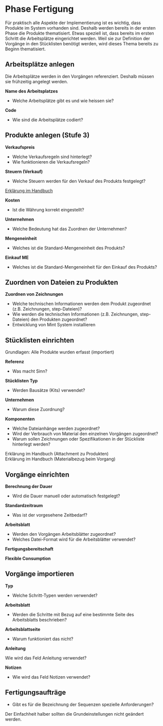 # Phase Fertigung
  
Für praktisch alle Aspekte der Implementierung ist es wichtig, dass Produkte im System vorhanden sind. Deshalb werden bereits in der ersten Phase die Produkte thematisiert. Etwas speziell ist, dass bereits im ersten Schritt die Arbeitsplätze eingerichtet werden. Weil sie zur Definition der Vorgänge in den Stücklisten benötigt werden, wird dieses Thema bereits zu Beginn thematisiert.

## Arbeitsplätze anlegen

Die Arbeitsplätze werden in den Vorgängen referenziert. Deshalb müssen sie frühzeitig angelegt werden.

**Name des Arbeitsplatzes**

- Welche Arbeitsplätze gibt es und wie heissen sie?

**Code**

- Wie sind die Arbeitsplätze codiert?

## Produkte anlegen (Stufe 3)

**Verkaufspreis**

- Welche Verkaufsregeln sind hinterlegt?
- Wie funktionieren die Verkaufsregeln?

**Steuern (Verkauf)**

- Welche Steuern werden für den Verkauf des Produkts festgelegt?
  
[Erklärung im Handbuch](https://odoo-wiki.ch/theorie-mehrwertsteuer.html#steuersatze)

**Kosten**

- Ist die Währung korrekt eingestellt?

**Unternehmen**

- Welche Bedeutung hat das Zuordnen der Unternehmen?

**Mengeneinheit**

- Welches ist die Standard-Mengeneinheit des Produkts?
 
**Einkauf ME**

- Welches ist die Standard-Mengeneinheit für den Einkauf des Produkts?

## Zuordnen von Dateien zu Produkten

**Zuordnen von Zeichnungen**

- Welche technischen Informationen werden dem Produkt zugeordnet (z.B. Zeichnungen, step-Dateien)?
- Wie werden die technischen Informationen (z.B. Zeichnungen, step-Dateien) den Produkten zugeordnet?
- Entwicklung von Mint System installieren

## Stücklisten einrichten

Grundlagen: Alle Produkte wurden erfasst (importiert)


**Referenz**

- Was macht Sinn?

**Stücklisten Typ**

- Werden Bausätze (Kits) verwendet?

**Unternehmen**

- Warum diese Zuordnung?

**Komponenten**

- Welche Dateianhänge werden zugeordnet?
- Wird der Verbrauch von Material den einzelnen Vorgängen zugeordnet?
- Warum sollen Zeichnungen oder Spezifikationen in der Stückliste hinterlegt werden?

Erklärung im Handbuch (Attachment zu Produkten)\
Erklärung im Handbuch (Materialbezug beim Vorgang)

## Vorgänge einrichten

**Berechnung der Dauer**

- Wird die Dauer manuell oder automatisch festgelegt?

**Standardzeitraum**

- Was ist der vorgesehene Zeitbedarf?

**Arbeitsblatt**

- Werden den Vorgängen Arbeitsblätter zugeordnet?
- Welches Datei-Format wird für die Arbeitsblätter verwendet?

**Fertigungsbereitschaft**

**Flexible Consumption**

## Vorgänge importieren

**Typ**

-   Welche Schritt-Typen werden verwendet?

**Arbeitsblatt**

-   Werden die Schritte mit Bezug auf eine bestimmte Seite des Arbeitsblatts beschrieben?

**Arbeitsblattseite**

- Warum funktioniert das nicht?

**Anleitung**

Wie wird das Feld Anleitung verwendet?

**Notizen**

-   Wie wird das Feld Notizen verwendet?

## Fertigungsaufträge

-   Gibt es für die Bezeichnung der Sequenzen spezielle Anforderungen?  

Der Einfachheit halber sollten die Grundeinstellungen nicht geändert werden.


